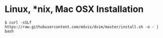 # Linux, *nix, Mac OSX Installation #
```
$ curl -sSLf https://raw.githubusercontent.com/mdvis/dvim/master/install.sh -o - | bash
```
